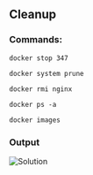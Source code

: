## Cleanup

### Commands:

`docker stop 347`

`docker system prune`

`docker rmi nginx`

`docker ps -a`

`docker images`

### Output
![Solution](/output-images/1.2_Cleanup.png)